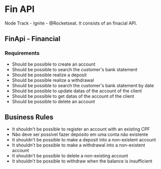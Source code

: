 # Fin API
Node Track  - Ignite - @Rocketseat. It consists of an finacial API.

## FinApi - Financial

### Requirements

- Should be possible to create an account
- Should be possible to search the customer's bank statement
- Should be possible realize a deposit
- Should be possible realize a withdrawal
- Should be possible to search the customer's bank statement by date
- Should be possible to update datas of the account of the client
- Should be possible to get datas of the account of the client
- Should be possible to delete an account

## Business Rules

- It shouldn't be possible to register an account with an existing CPF
- Não deve ser possível fazer depósito em uma conta não existente
- It shouldn't be possible to make a deposit into a non-existent account
- It shouldn't be possible to make a withdrawal into a non-existent account
- It shouldn't be possible to delete a non-existing account
- It shouldn't be possible to withdraw when the balance is insufficient
